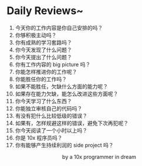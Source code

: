 # Daily Reviews~

1. 今天你的工作内容是你自己安排的吗？
2. 你够积极主动吗？
3. 你有成熟的学习套路吗？
4. 你今天发现了什么问题？
5. 你今天提出了什么问题？
6. 你有工作内容的 big picture 吗？
7. 你能怎样推进你的工作呢？
8. 你能胜任你的工作吗？
9. 如果不能胜任，欠缺什么方面的能力呢？
10. 如果存在能力欠缺，能怎么改进这些方面呢？
11. 你今天学习了什么东西？
12. 你能独立审核自己的代码吗？
13. 有没有犯什么比较低级的错误？
14. 如果有，怎样规避这样的错误，避免下次再犯呢？
15. 你今天阅读了一个小时以上吗？
16. 你是 10x 程序员吗？
17. 你有能够产生持续利润的 side project 吗？

<p align="center">by a 10x programmer in dream</p>